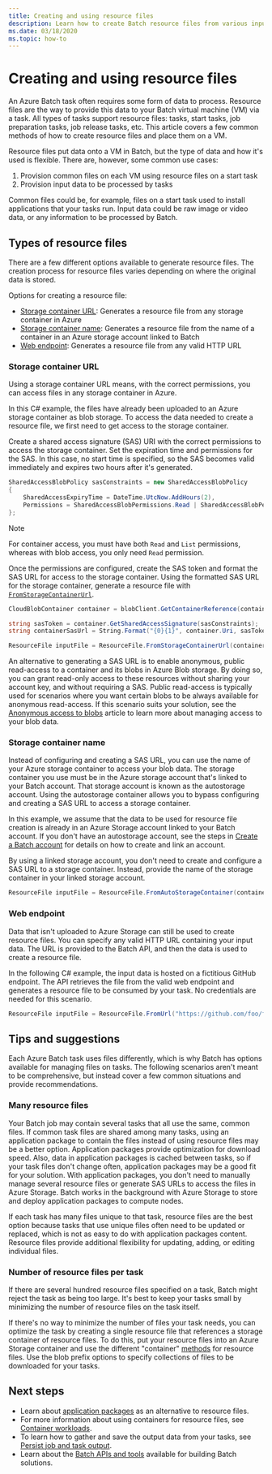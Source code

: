 ```yaml
---
title: Creating and using resource files 
description: Learn how to create Batch resource files from various input sources. This article covers a few common methods on how to create and place them on a VM.
ms.date: 03/18/2020
ms.topic: how-to
---
```


# Creating and using resource files

An Azure Batch task often requires some form of data to process. Resource files are the way to provide this data to your Batch virtual machine (VM) via a task. All types of tasks support resource files: tasks, start tasks, job preparation tasks, job release tasks, etc. This article covers a few common methods of how to create resource files and place them on a VM.  

Resource files put data onto a VM in Batch, but the type of data and how it's used is flexible. There are, however, some common use cases:

1. Provision common files on each VM using resource files on a start task
1. Provision input data to be processed by tasks

Common files could be, for example, files on a start task used to install applications that your tasks run. Input data could be raw image or video data, or any information to be processed by Batch.

## Types of resource files

There are a few different options available to generate resource files. The creation process for resource files varies depending on where the original data is stored.

Options for creating a resource file:

- [Storage container URL](#storage-container-url): Generates a resource file from any storage container in Azure
- [Storage container name](#storage-container-name): Generates a resource file from the name of a container in an Azure storage account linked to Batch
- [Web endpoint](#web-endpoint): Generates a resource file from any valid HTTP URL

### Storage container URL

Using a storage container URL means, with the correct permissions, you can access files in any storage container in Azure. 

In this C# example, the files have already been uploaded to an Azure storage container as blob storage. To access the data needed to create a resource file, we first need to get access to the storage container.

Create a shared access signature (SAS) URI with the correct permissions to access the storage container. Set the expiration time and permissions for the SAS. In this case, no start time is specified, so the SAS becomes valid immediately and expires two hours after it's generated.

```csharp
SharedAccessBlobPolicy sasConstraints = new SharedAccessBlobPolicy
{
    SharedAccessExpiryTime = DateTime.UtcNow.AddHours(2),
    Permissions = SharedAccessBlobPermissions.Read | SharedAccessBlobPermissions.List
};
```

> [!NOTE]
> For container access, you must have both `Read` and `List` permissions, whereas with blob access, you only need `Read` permission.

Once the permissions are configured, create the SAS token and format the SAS URL for access to the storage container. Using the formatted SAS URL for the storage container, generate a resource file with [`FromStorageContainerUrl`](/dotnet/api/microsoft.azure.batch.resourcefile.fromstoragecontainerurl).

```csharp
CloudBlobContainer container = blobClient.GetContainerReference(containerName);

string sasToken = container.GetSharedAccessSignature(sasConstraints);
string containerSasUrl = String.Format("{0}{1}", container.Uri, sasToken);

ResourceFile inputFile = ResourceFile.FromStorageContainerUrl(containerSasUrl);
```

An alternative to generating a SAS URL is to enable anonymous, public read-access to a container and its blobs in Azure Blob storage. By doing so, you can grant read-only access to these resources without sharing your account key, and without requiring a SAS. Public read-access is typically used for scenarios where you want certain blobs to be always available for anonymous read-access. If this scenario suits your solution, see the [Anonymous access to blobs](../storage/blobs/storage-manage-access-to-resources.md) article to learn more about managing access to your blob data.

### Storage container name

Instead of configuring and creating a SAS URL, you can use the name of your Azure storage container to access your blob data. The storage container you use must be in the Azure storage account that's linked to your Batch account. That storage account is known as the autostorage account. Using the autostorage container allows you to bypass configuring and creating a SAS URL to access a storage container.

In this example, we assume that the data to be used for resource file creation is already in an Azure Storage account linked to your Batch account. If you don't have an autostorage account, see the steps in [Create a Batch account](batch-account-create-portal.md) for details on how to create and link an account.

By using a linked storage account, you don't need to create and configure a SAS URL to a storage container. Instead, provide the name of the storage container in your linked storage account.

```csharp
ResourceFile inputFile = ResourceFile.FromAutoStorageContainer(containerName);
```

### Web endpoint

Data that isn't uploaded to Azure Storage can still be used to create resource files. You can specify any valid HTTP URL containing your input data. The URL is provided to the Batch API, and then the data is used to create a resource file.

In the following C# example, the input data is hosted on a fictitious GitHub endpoint. The API retrieves the file from the valid web endpoint and generates a resource file to be consumed by your task. No credentials are needed for this scenario.

```csharp
ResourceFile inputFile = ResourceFile.FromUrl("https://github.com/foo/file.txt", filePath);
```

## Tips and suggestions

Each Azure Batch task uses files differently, which is why Batch has options available for managing files on tasks. The following scenarios aren't meant to be comprehensive, but instead cover a few common situations and provide recommendations.

### Many resource files

Your Batch job may contain several tasks that all use the same, common files. If common task files are shared among many tasks, using an application package to contain the files instead of using resource files may be a better option. Application packages provide optimization for download speed. Also, data in application packages is cached between tasks, so if your task files don't change often, application packages may be a good fit for your solution. With application packages, you don't need to manually manage several resource files or generate SAS URLs to access the files in Azure Storage. Batch works in the background with Azure Storage to store and deploy application packages to compute nodes.

If each task has many files unique to that task, resource files are the best option because tasks that use unique files often need to be updated or replaced, which is not as easy to do with application packages content. Resource files provide additional flexibility for updating, adding, or editing individual files.

### Number of resource files per task

If there are several hundred resource files specified on a task, Batch might reject the task as being too large. It's best to keep your tasks small by minimizing the number of resource files on the task itself.

If there's no way to minimize the number of files your task needs, you can optimize the task by creating a single resource file that references a storage container of resource files. To do this, put your resource files into an Azure Storage container and use the different "container" [methods](/dotnet/api/microsoft.azure.batch.resourcefileazure-dotnet#methods) for resource files. Use the blob prefix options to specify collections of files to be downloaded for your tasks.

## Next steps

- Learn about [application packages](batch-application-packages.md) as an alternative to resource files.
- For more information about using containers for resource files, see [Container workloads](batch-docker-container-workloads.md).
- To learn how to gather and save the output data from your tasks, see [Persist job and task output](batch-task-output.md).
- Learn about the [Batch APIs and tools](batch-apis-tools.md) available for building Batch solutions.
